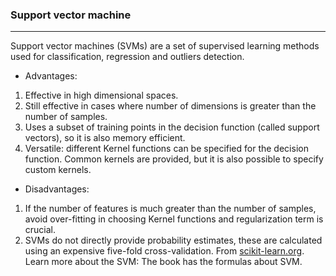 ### Support vector machine
---
Support vector machines (SVMs) are a set of supervised learning methods used for classification, regression and outliers detection.

- Advantages:
1. Effective in high dimensional spaces.
2. Still effective in cases where number of dimensions is greater than the number of samples.
3. Uses a subset of training points in the decision function (called support vectors), so it is also memory efficient.
4. Versatile: different Kernel functions can be specified for the decision function. Common kernels are provided, but it is also possible to specify custom kernels.
- Disadvantages:
1. If the number of features is much greater than the number of samples, avoid over-fitting in choosing Kernel functions and regularization term is crucial.
2. SVMs do not directly provide probability estimates, these are calculated using an expensive five-fold cross-validation.
From [scikit-learn.org](http://scikit-learn.org/stable/modules/svm.html).
Learn more about the SVM: The book has the formulas about SVM.